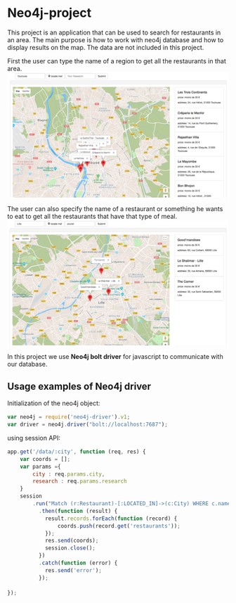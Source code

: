 # Neo4j-project

This project is an application that can be used to search for restaurants in an area. 
The main purpose is how to work with neo4j database and how to display results on the map.
The data are not included in this project.

First the user can type the name of a region to get all the restaurants in that area.
![alt text](https://github.com/aiissataK/Neo4j-project/blob/master/includes/img/img1.png)


The user can also specify the name of a restaurant or something he wants to eat to get all the restaurants that have that type of meal.
![alt text](https://github.com/aiissataK/Neo4j-project/blob/master/includes/img/img2.png)

In this project we use <b>Neo4j bolt driver</b> for javascript to communicate with our database. 
## Usage examples of Neo4j driver

Initialization of the neo4j object:
```javascript
var neo4j = require('neo4j-driver').v1;
var driver = neo4j.driver("bolt://localhost:7687");
```
using session API:
```javascript
app.get('/data/:city', function (req, res) {
	var coords = [];
	var params ={
		city : req.params.city,
		research : req.params.research
	}
	session
		.run("Match (r:Restaurant)-[:LOCATED_IN]->(c:City) WHERE c.name={city} return r AS restaurants", {city:req.params.city})
		  .then(function (result) {
		    result.records.forEach(function (record) {
		     	coords.push(record.get('restaurants'));
		    });
		  	res.send(coords);
		    session.close();
		  })
		  .catch(function (error) {
		  	res.send('error');
		  });

});
```
